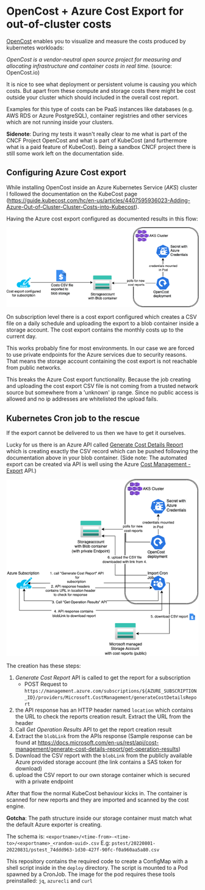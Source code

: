 # OpenCost + Azure Cost Export for out-of-cluster costs

[OpenCost](https://www.opencost.io/) enables you to visualize and measure the costs produced by kubernetes workloads:

_OpenCost is a vendor-neutral open source project for measuring and allocating infrastructure and container costs in real time._ (source: OpenCost.io)

It is nice to see what deployment or persistent volume is causing you which costs. But apart from these compute and storage costs there might be cost outside your cluster which should included in the overall cost report.

Examples for this type of costs can be PaaS instances like databases (e.g. AWS RDS or Azure PostgreSQL), container registries and other services which are not running inside your clusters.

**Sidenote**: During my tests it wasn't really clear to me what is part of the CNCF Project OpenCost and what is part of KubeCost (and furthermore what is a paid feature of KubeCost). Being a sandbox CNCF project there is still some work left on the documentation side.

## Configuring Azure Cost export

While installing OpenCost inside an Azure Kubernetes Service (_AKS_) cluster I followed the documentation  on the KubeCost page (https://guide.kubecost.com/hc/en-us/articles/4407595936023-Adding-Azure-Out-of-Cluster-Cluster-Costs-into-Kubecost).

Having the Azure cost export configured as documented results in this flow:

![Cost export flow](./images/cost_export_flow.png)

On subscription level there is a cost export configured which creates a CSV file on a daily schedule and uploading the export to a blob container inside a storage account. The cost export contains the monthly costs up to the current day.

This works probably fine for most environments.
In our case we are forced to use private endpoints for the Azure services due to security reasons. 
That means the storage account containing the cost export is not reachable from public networks.

This breaks the Azure Cost export functionality. Because the job creating and uploading the cost export CSV file is not coming from a trusted network source but somewhere from a 'unknown' ip range. Since no public access is allowed and no ip addresses are whitelisted the upload fails.

## Kubernetes Cron job to the rescue

If the export cannot be delivered to us then we have to get it ourselves.

Lucky for us there is an Azure API called [Generate Cost Details Report](https://docs.microsoft.com/en-us/rest/api/cost-management/generate-cost-details-report) which is creating exactly the CSV record which can be pushed following the documentation above in your blob container. (Side note: The automated export can be created via API is well using the Azure [Cost Management - Export](https://docs.microsoft.com/en-us/rest/api/cost-management/exports) API.)

![Generate Cost Report Flow](./images/generate-cost-report-flow.png)

The creation has these steps:
1. _Generate Cost Report_ API is called to get the report for a subscription
   - POST Request to `https://management.azure.com/subscriptions/${AZURE_SUBSCRIPTION_ID}/providers/Microsoft.CostManagement/generateCostDetailsReport`
2. the API response has an HTTP header named `location` which contains the URL to check the reports creation result. Extract the URL from the header
3. Call _Get Operation Results_ API to get the report creation result
4. Extract the `blobLink` from the APIs response (Sample response can be found at https://docs.microsoft.com/en-us/rest/api/cost-management/generate-cost-details-report/get-operation-results)
5. Download the CSV report with the `blobLink` from the publicly available Azure provided storage account (the link contains a SAS token for download)
6. upload the CSV report to our own storage container which is secured with a private endpoint

After that flow the normal KubeCost behaviour kicks in. The container is scanned for new reports and they are imported and scanned by the cost engine.

**Gotcha**: The path structure inside our storage container must match what the default Azure exporter is creating.

The schema is: `<exportname>/<time-from>-<time-to>/<exportname>_<random-uuid>.csv`
E.g: `pstest/20220801-20220831/pstest_74ddd963-1d30-427f-90fc-f0a960aa5a80.csv`

This repository contains the required code to create a ConfigMap with a shell script inside in the `deploy` directory.
The script is mounted to a Pod spawned by a CronJob. The image for the pod requires these tools preinstalled: `jq`, `azurecli` and `curl`
